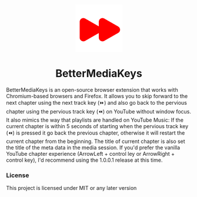 <p align="center">
  <a href="https://github.com/TroyWarez/BetterMediaKeys/main"><img src="/icons/icon128.png" alt="Logo"></img></a>
</p>

<h1 align="center">BetterMediaKeys</h1>
</p>
BetterMediaKeys is an open-source browser extension that works with Chromium-based browsers and Firefox. It allows you to skip forward to the next chapter using the next track key (⏩) and also go back to the pervious chapter using the pervious track key (⏪) on YouTube without window focus. It also mimics the way that playlists are handled on YouTube Music: If the current chapter is within 5 seconds of starting when the pervious track key (⏪) is pressed it go back the previous chapter, otherwise it will restart the current chapter from the beginning. The title of current chapter is also set the title of the meta data in the media session. If you'd prefer the vanilla YouTube chapter experience (ArrowLeft + control ley or ArrowRight + control key), I'd recommend using the 1.0.0.1 release at this time.

### License

This project is licensed under MIT or any later version
